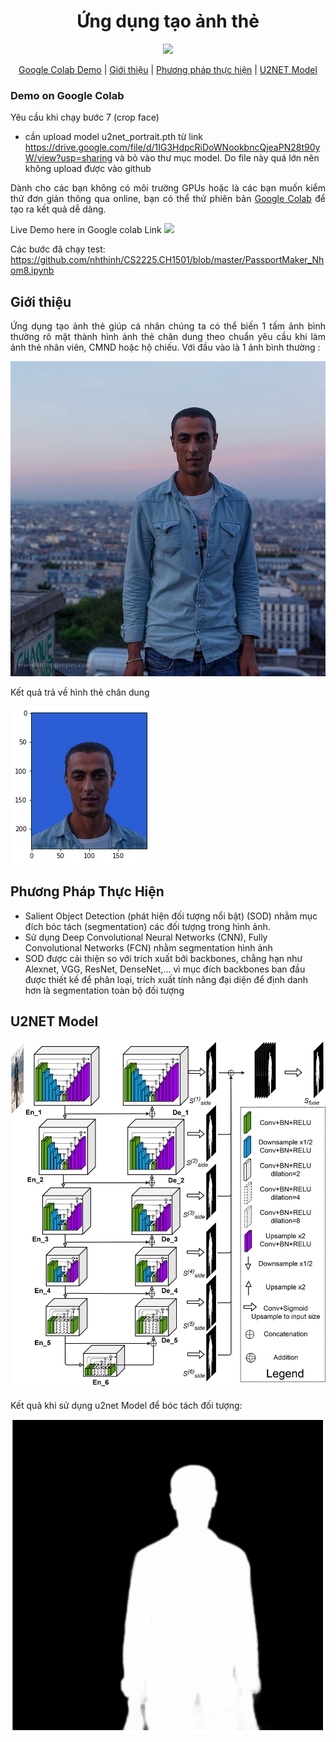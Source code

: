 <h1 align="center"> Ứng  dụng tạo ảnh thẻ </h1>

<p align="center">
<a href="https://colab.research.google.com/drive/1ls3jcpKYQfnautkWTKq26-nWK0nX_eHk?usp=sharing"><img  src="https://colab.research.google.com/assets/colab-badge.svg"></a>
</p>


<p align="center">
  <a href="#demo-on-google-colab">Google Colab Demo</a> |
  <a href="#giới-thiệu">Giới thiệu</a> |
  <a href="#phương-pháp-thực-hiện">Phương pháp thực hiện</a> |
  <a href="#u2net-model">U2NET Model</a> 
</p>


### Demo on Google Colab

Yêu cầu khi chạy bước 7 (crop face)
- cần upload model  u2net_portrait.pth từ link  https://drive.google.com/file/d/1IG3HdpcRiDoWNookbncQjeaPN28t90yW/view?usp=sharing và bỏ vào thư mục model. Do file này quá lớn nên không upload được vào github

<p align="justify"> Dành cho các bạn không có môi trường GPUs hoặc là các bạn muốn kiểm thử đơn giản thông qua online, bạn có thể thử phiên bản <a href="https://colab.research.google.com/drive/1ls3jcpKYQfnautkWTKq26-nWK0nX_eHk?usp=sharing">Google Colab</a> để tạo ra kết quả dễ dàng.</p>
Live Demo here in Google colab Link 
<a href="https://colab.research.google.com/drive/1ls3jcpKYQfnautkWTKq26-nWK0nX_eHk?usp=sharing"><img  src="https://colab.research.google.com/assets/colab-badge.svg"></a>

Các bước đã chạy test: https://github.com/nhthinh/CS2225.CH1501/blob/master/PassportMaker_Nhom8.ipynb

## Giới thiệu

<p align="justify"> Ứng dụng tạo ảnh thẻ giúp cá nhân chúng ta có thể biến 1 tấm ảnh bình thường rõ mặt thành hình ảnh thẻ chân dung theo chuẩn yêu cầu khi làm ảnh thẻ nhân viên, CMND hoặc hộ chiếu.
Với đầu vào là 1 ảnh bình thường : </p>
<img src="docs\images\anhinput.jpg">
<p>Kết quả trả về hình thẻ chân dung</p>
<img src="docs\images\anhoutput.png">


## Phương Pháp Thực Hiện

* Salient Object Detection (phát hiện đối tượng nổi bật) (SOD) nhằm mục đích bóc tách (segmentation) các đối tượng trong hình ảnh.
* Sử dụng Deep Convolutional Neural Networks (CNN), Fully Convolutional Networks (FCN) nhằm segmentation hình ảnh
* SOD được cải thiện so với trích xuất bởi backbones, chẳng hạn như Alexnet, VGG, ResNet, DenseNet,... vì mục đích backbones ban đầu được thiết kế để phân loại, trích xuất tính năng đại diện để định danh hơn là segmentation toàn bộ đối tượng


## U2NET Model
<img src="docs\images\U2NETPRmodel.png" >

<p>Kết quả khi sử dụng u2net Model để bóc tách đối tượng: </p>

<img src="docs\images\u2netp_result.png" >





